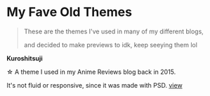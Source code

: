 <h1>My Fave Old Themes</h1>
<blockquote> These are the themes I've used in many of my different blogs, <p>and decided to make previews to idk, keep seeying them lol</blockquote>
<b>Kuroshitsuji</b> <p>
☆  A theme I used in my Anime Reviews blog back in 2015. <p>It's not fluid or responsive, since it was made with PSD. <a href="https://bishonenlover.github.io/todorokiscute/themes/kuroshitsuji.html">view</a>
  
